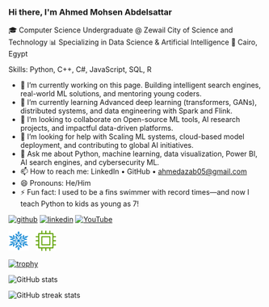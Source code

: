 ### Hi there, I'm Ahmed Mohsen Abdelsattar
🎓 Computer Science Undergraduate @ Zewail City of Science and Technology
📊 Specializing in Data Science & Artificial Intelligence
📍 Cairo, Egypt


Skills: Python, C++, C#, JavaScript, SQL, R

- 🔭 I’m currently working on this page. Building intelligent search engines, real-world ML solutions, and mentoring young coders. 
- 🌱 I’m currently learning Advanced deep learning (transformers, GANs), distributed systems, and data engineering with Spark and Flink. 
- 👯 I’m looking to collaborate on Open-source ML tools, AI research projects, and impactful data-driven platforms. 
- 🤔 I’m looking for help with Scaling ML systems, cloud-based model deployment, and contributing to global AI initiatives. 
- 💬 Ask me about Python, machine learning, data visualization, Power BI, AI search engines, and cybersecurity ML. 
- 📫 How to reach me: LinkedIn • GitHub • ahmedazab05@gmail.com 
- 😄 Pronouns: He/Him 
- ⚡ Fun fact: I used to be a fins swimmer with record times—and now I teach Python to kids as young as 7! 


[<img src='https://cdn.jsdelivr.net/npm/simple-icons@3.0.1/icons/github.svg' alt='github' height='40'>](https://github.com/Ahmed-Mohsen-2005)  [<img src='https://cdn.jsdelivr.net/npm/simple-icons@3.0.1/icons/linkedin.svg' alt='linkedin' height='40'>](https://www.linkedin.com/in/https://www.linkedin.com/in/ahmed-mohsen-abdelsattar-206987203//)  [<img src='https://cdn.jsdelivr.net/npm/simple-icons@3.0.1/icons/youtube.svg' alt='YouTube' height='40'>](https://www.youtube.com/channel/https://www.youtube.com/@ahmedmohsen2005)  

<a href='https://archiveprogram.github.com/'><img src='https://raw.githubusercontent.com/acervenky/animated-github-badges/master/assets/acbadge.gif' width='40' height='40'></a> <a href='https://docs.github.com/en/developers'><img src='https://raw.githubusercontent.com/acervenky/animated-github-badges/master/assets/devbadge.gif' width='40' height='40'></a> 

[![trophy](https://github-profile-trophy.vercel.app/?username=Ahmed-Mohsen-2005)](https://github.com/ryo-ma/github-profile-trophy)

![GitHub stats](https://github-readme-stats.vercel.app/api?username=Ahmed-Mohsen-2005&show_icons=true)  

![GitHub streak stats](https://streak-stats.demolab.com/?user=Ahmed-Mohsen-2005)  

